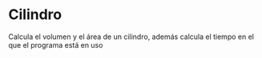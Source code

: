 # Cilindro
Calcula el volumen y el área de un cilindro, además calcula el tiempo en el que el programa está en uso
